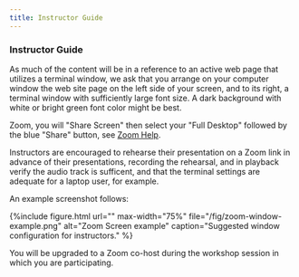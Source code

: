 ```yaml
---
title: Instructor Guide
---
```


### Instructor Guide


As much of the content will be in a reference to an active web page that utilizes a terminal window, we ask that you arrange on your computer window the web site page on the left side of your screen, and to its right, a terminal window with sufficiently large font size. A dark background with white or bright green font color might be best.

Zoom, you will "Share Screen" then select your "Full Desktop" followed by the blue "Share" button, see [Zoom Help][zoom-sharing].

Instructors are encouraged to rehearse their presentation on a Zoom link in advance of their presentations, recording the rehearsal, and in playback verify the audio track is sufficent, and that the terminal settings are adequate for a laptop user, for example.

An example screenshot follows:

{%include figure.html url="" max-width="75%"
   file="/fig/zoom-window-example.png"
   alt="Zoom Screen example" caption="Suggested window configuration for instructors." %}

You will be upgraded to a Zoom co-host during the workshop session in which you are participating. 


[zoom-sharing]: https://support.zoom.us/hc/en-us/articles/201362153-Sharing-your-screen-content-or-second-camera 
